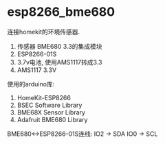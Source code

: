 # esp8266_bme680
连接homekit的环境传感器.


1. 传感器 BME680 3.3的集成模块
2. ESP8266-01S
3. 3.7v电池, 使用AMS1117转成3.3
4. AMS1117 3.3V



使用的arduino库:
1. HomeKit-ESP8266
2. BSEC Software Library
3. BME68X Sensor Library
4. Adafruit BME680 Library


BME680<->ESP8266-01S连线:
    IO2 -> SDA
    IO0 -> SCL